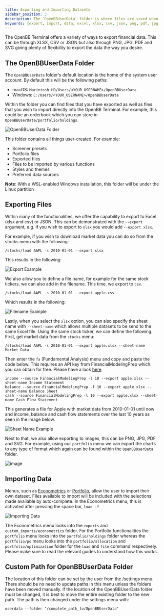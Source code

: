 ```yaml
---
title: Exporting and Importing Datasets
sidebar_position: 3
description: The `OpenBBUserData` folder is where files are saved when they are created from within the OpenBB Terminal, like exports and generated reports. It is also where user-generated files are stored.
keywords: [export, import, data, excel, xlsx, csv, json, png, pdf, jpg, openbbuserdata, terminal, user, data, presets, screener, portfolio, styles, themes]
---
```


The OpenBB Terminal offers a variety of ways to export financial data. This can be through XLSX, CSV or JSON but also through PNG, JPG, PDF and SVG giving plenty of flexibility to export the data the way you desire.

## The OpenBBUserData Folder

The `OpenBBUserData` folder's default location is the home of the system user account. By default this will be the following paths:
- macOS: `Macintosh HD/Users/<YOUR_USERNAME>/OpenBBUserData`
- Windows: `C:/Users/<YOUR_USERNAME>/OpenBBUserData`

Within the folder you can find files that you have exported as well as files that you wish to import directly into the OpenBB Terminal. For example, this could be an orderbook which you can store in `OpenBBUserData/portfolio/holdings`.

![OpenBBUserData Folder](https://user-images.githubusercontent.com/85772166/195742985-19f0e420-d8f7-4fea-a145-a0243b8f2ddc.png)

This folder contains all things user-created. For example:

 - Screener presets
 - Portfolio files
 - Exported files
 - Files to be imported by various functions
 - Styles and themes
 - Preferred data sources

**Note:** With a WSL-enabled Windows installation, this folder will be under the Linux partition

## Exporting Files

Within many of the functionalities, we offer the capability to export to Excel (xlsx and csv) or JSON. This can be demonstrated with the `--export` argument, e.g. if you wish to export to `xlsx` you would add `--export xlsx`.

For example, if you wish to download market data you can do so from the stocks menu with the following:

```console
/stocks/load AAPL -s 2010-01-01 --export xlsx
```

This results in the following:

![Export Example](https://user-images.githubusercontent.com/46355364/214817681-fd5324c3-003c-45eb-adf4-96d5b41a3c02.png)

We also allow you to define a file name, for example for the same stock tickers, we can also add in the filename. This time, we export to `csv`.

```console
/stocks/load AAPL -s 2010-01-01 --export apple.csv
```

Which results in the following:

![Filename Example](https://user-images.githubusercontent.com/46355364/214818131-597b3bd0-9c66-43f1-bf0e-2c0a703e2645.png)

Lastly, when you select the `xlsx` option, you can also specify the sheet name with `--sheet-name` which allows multiple datasets to be send to the same Excel file. Using the same stock ticker, we can define the following. First, get market data from the `stocks` menu:

```console
/stocks/load AAPL -s 2010-01-01 --export apple.xlsx --sheet-name Market Data
```

Then enter the `fa` (Fundamental Analysis) menu and copy and paste the code below. This requires an API key from FinancialModelingPrep which you can obtain for free. Please have a look [here](https://docs.openbb.co/terminal/quickstart/api-keys).


```console
income --source FinancialModelingPrep -l 10 --export apple.xlsx --sheet-name Income Statement
balance --source FinancialModelingPrep -l 10 --export apple.xlsx --sheet-name Balance Sheet
cash --source FinancialModelingPrep -l 10 --export apple.xlsx --sheet-name Cash Flow Statement
```

This generates a file for Apple with market data from 2010-01-01 until now and income, balance and cash flow statements over the last 10 years as seen in the image below.

![Sheet Name Example](https://user-images.githubusercontent.com/46355364/214824561-6eaf3a88-746a-4abc-91e1-420c9036c00d.png)

Next to that, we also allow exporting to images, this can be PNG, JPG, PDF and SVG. For example, using our `portfolio` menu we can export the charts to any type of format which again can be found within the `OpenBBUserData` folder.

![image](https://user-images.githubusercontent.com/46355364/214819518-cec40468-9019-440c-8bfe-7bcabc207578.png)

## Importing Data

Menus, such as [Econometrics](https://docs.openbb.co/terminal/usage/intros/econometrics) or [Portfolio](https://docs.openbb.co/terminal/usage/intros/portfolio), allow the user to import their own dataset. Files available to import will be included with the selections made available by auto-complete. In the Econometrics menu, this is activated after pressing the space bar, `load -f `

![Importing Data](https://user-images.githubusercontent.com/85772166/204921760-38742f6c-ec78-4009-9c23-54dcb0504524.png)

The Econometrics menu looks into the `exports` and `custom_imports/econometrics` folder. For the Portfolio functionalities the `portfolio` menu looks into the `portfolio/holdings` folder whereas the `portfolio/po` menu looks into the `portfolio/allocation` and `portfolio/optimization` folder for the `load` and `file` command respectively. Please make sure to read the relevant guides to understand how this works.

## Custom Path for OpenBBUserData Folder

The location of this folder can be set by the user from the /settings menu. There should be no need to update paths in this menu unless the folders have been moved manually. If the location of the OpenBBUserData folder must be changed, it is best to move the entire existing folder to the new path. The path is then changed under the settings menu with:

```console
userdata --folder "/complete_path_to/OpenBBUserData"
```
